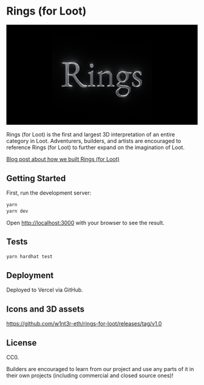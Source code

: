 # Rings (for Loot)

<a href="https://rings.market/"><img src="./public/og-image.png"></a>

Rings (for Loot) is the first and largest 3D interpretation of an entire category in Loot. Adventurers, builders, and artists are encouraged to reference Rings (for Loot) to further expand on the imagination of Loot.

[Blog post about how we built Rings (for Loot)](https://www.w1nt3r.xyz/building-rings-for-loot/)

## Getting Started

First, run the development server:

```bash
yarn
yarn dev
```

Open [http://localhost:3000](http://localhost:3000) with your browser to see the result.

## Tests

```bash
yarn hardhat test
```

## Deployment

Deployed to Vercel via GitHub.

## Icons and 3D assets

https://github.com/w1nt3r-eth/rings-for-loot/releases/tag/v1.0

## License

CC0.

Builders are encouraged to learn from our project and use any parts of it in their own projects (including commercial and closed source ones)!
